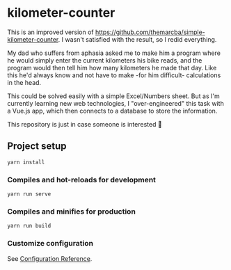 # kilometer-counter

This is an improved version of https://github.com/themarcba/simple-kilometer-counter.
I wasn't satisfied with the result, so I redid everything.

My dad who suffers from aphasia asked me to make him a program where he would simply enter the current kilometers his bike reads, and the program would then tell him how many kilometers he made that day. Like this he'd always know and not have to make -for him difficult- calculations in the head.

This could be solved easily with a simple Excel/Numbers sheet. But as I'm currently learning new web technologies, I "over-engineered" this task with a Vue.js app, which then connects to a database to store the information.

This repository is just in case someone is interested 🙂

## Project setup
```
yarn install
```

### Compiles and hot-reloads for development
```
yarn run serve
```

### Compiles and minifies for production
```
yarn run build
```

### Customize configuration
See [Configuration Reference](https://cli.vuejs.org/config/).
